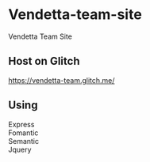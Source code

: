 # Vendetta-team-site
Vendetta Team Site  

Host on Glitch
-----------------------
https://vendetta-team.glitch.me/  

Using
------------------------
Express  
Fomantic  
Semantic  
Jquery  
